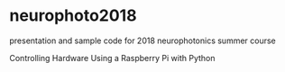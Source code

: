 # neurophoto2018
presentation and sample code for 2018 neurophotonics summer course

Controlling Hardware Using a Raspberry Pi with Python

